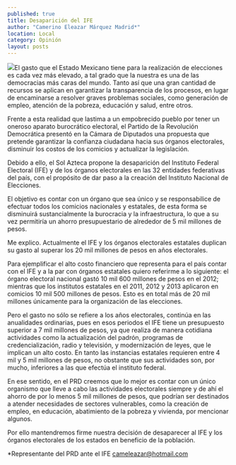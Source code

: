```yaml
---
published: true
title: Desaparición del IFE
author: "Camerino Eleazar Márquez Madrid*"
location: Local
category: Opinión
layout: posts
---
```


![](http://i.imgur.com/7P2PrPsm.jpg)El gasto que el Estado Mexicano tiene para la realización de elecciones es cada vez más elevado, a tal grado que la nuestra es una de las democracias más caras del mundo. Tanto así que una gran cantidad de recursos se aplican en garantizar la transparencia de los procesos, en lugar de encaminarse a resolver graves problemas sociales, como generación de empleo, atención de la pobreza, educación y salud, entre otros.

Frente a esta realidad que lastima a un empobrecido pueblo por tener un oneroso aparato burocrático electoral, el Partido de la Revolución Democrática presentó en la Cámara de Diputados una propuesta que pretende garantizar la confianza ciudadana hacia sus órganos electorales, disminuir los costos de los comicios y actualizar la legislación.

Debido a ello, el Sol Azteca propone la desaparición del Instituto Federal Electoral (IFE) y de los órganos electorales en las 32 entidades federativas del país, con el propósito de dar paso a la creación del Instituto Nacional de Elecciones.

El objetivo es contar con un órgano que sea único y se responsabilice de efectuar todos los comicios nacionales y estatales, de esta forma se disminuirá sustancialmente la burocracia y la infraestructura, lo que a su vez permitiría un ahorro presupuestario de alrededor de 5 mil millones de pesos.

Me explico. Actualmente el IFE y los órganos electorales estatales duplican su gasto al superar los 20 mil millones de pesos en años electorales.

Para ejemplificar el alto costo financiero que representa para el país contar con el IFE y a la par con órganos estatales quiero referirme a lo siguiente: el órgano electoral nacional gastó 10 mil 600 millones de pesos en el 2012; mientras que los institutos estatales en el 2011, 2012 y 2013 aplicaron en comicios 10 mil 500 millones de pesos. Esto es en total más de 20 mil millones únicamente para la organización de las elecciones.

Pero el gasto no sólo se refiere a los años electorales, continúa en las anualidades ordinarias, pues en esos periodos el IFE tiene un presupuesto superior a 7 mil millones de pesos, ya que realiza de manera cotidiana actividades como la actualización del padrón, programas de credencialización, radio y televisión, y modernización de leyes, que le implican un alto costo. En tanto las instancias estatales requieren entre 4 mil y 5 mil millones de pesos, no obstante que sus actividades son, por mucho, inferiores a las que efectúa el instituto federal.

En ese sentido, en el PRD creemos que lo mejor es contar con un único organismo que lleve a cabo las actividades electorales siempre y de ahí el ahorro de por lo menos 5 mil millones de pesos, que podrían ser destinados a atender necesidades de sectores vulnerables, como la creación de empleo, en educación, abatimiento de la pobreza y vivienda, por mencionar algunos.

Por ello mantendremos firme nuestra decisión de desaparecer al IFE y los órganos electorales de los estados en beneficio de la población. 

*Representante del PRD ante el IFE
cameleazar@hotmail.com
